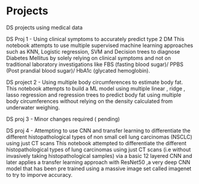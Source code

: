 # Projects
DS projects using medical data

DS Proj 1 - Using clinical symptoms to accurately predict type 2 DM
This notebook attempts to use multiple supervised machine learning approaches such as KNN, Logistic regression, SVM and Decision trees to diagnose Diabetes Mellitus by solely relying on clinical symptoms and not on traditional laboratory investigations like FBS (fasting blood sugar)/ PPBS (Post prandial blood sugar)/ HbA1c (glycated hemoglobin).


DS project 2 - Using multiple body circumferences to estimate body fat.
This notebook attempts to build a ML model using multiple linear , ridge , lasso regression and regression trees to predict body fat using multiple body circumferences without relying on the density calculated from underwater weighing.


DS proj 3 - Minor changes required ( pending)


DS proj 4 -  Attempting to use CNN and transfer learning to differentiate the different histopathological types of non small cell lung carcinomas (NSCLC) using just CT scans
This notebook attempted to  differentiate the different histopathological types of lung carcinomas using just CT scans (i.e without invasively taking histopathological samples) via a basic 12 layered CNN and later applies a transfer learning approach with ResNet50 ,a very deep CNN model that has been pre trained using a massive image set called imagenet to try to imporve accuracy.
